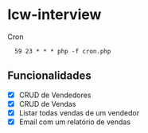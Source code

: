 # lcw-interview

<p>Cron</p>

```
  59 23 * * * php -f cron.php
```

## Funcionalidades

- [x] CRUD de Vendedores
- [x] CRUD de Vendas
- [x] Listar todas vendas de um vendedor
- [x] Email com um relatório de vendas
